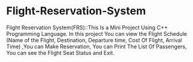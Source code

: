 # Flight-Reservation-System
Flight Reservation System(FRS)::This Is a Mini Project Using C++ Programming Language. In this project You can view the Flight Schedule (Name of the Flight, Destination, Departure time, Cost Of Flight, Arrival Time) ,You can Make Reservation, You can Print The List Of Passengers, You can see the Flight Seat Status and Exit. 
